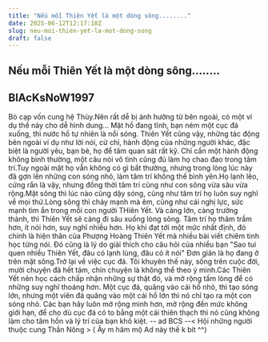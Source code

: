 ```yaml
---
title: "Nếu mỗi Thiên Yết là một dòng sông........"
date: 2025-06-12T12:17:18Z
slug: neu-moi-thien-yet-la-mot-dong-song
draft: false
---
```


## Nếu mỗi Thiên Yết là một dòng sông........

## BlAcKsNoW1997

Bò cạp vốn cung hệ Thủy.​Nên rất dễ bị ảnh hưởng từ bên ngoài, có một ví dụ thế này cho dễ hình dung... Mặt hồ đang tĩnh, bạn ném một cục đá xuống, thì nước hồ tự nhiên là nổi sóng.​ 
Thiên Yết cũng vậy, những tác động bên ngoài ví dụ như lời nói, cử chỉ, hành động của những người khác, đặc biệt là người yêu, bạn bè, họ để tâm quan sát rất kỹ. Chỉ cần một hành động không bình thường, một câu nói vô tình cũng đủ làm họ chao đao trong tâm trí.​Tuy ngoài mặt họ vẫn không có gì bất thường, nhưng trong lòng lúc này đã gợn lên những con sóng nhỏ, làm tâm trí không thế bình yên.​Họ lạnh lẽo, cứng rắn là vậy, nhưng đồng thời tâm trí cũng như con sông vừa sâu vừa rộng.​Mặt sông thì lúc nào cũng dậy sóng, cũng như tâm trí họ luôn suy nghĩ về mọi thứ.​Lòng sông thì chảy mạnh mà êm, cũng như cái nghị lực, sức mạnh tìm ẩn trong mỗi con người THiên Yết.​ ​Và càng lớn, càng trưởng thành, thì Thiên Yết sẽ càng đi sâu xuống lòng sông. Tâm trí họ thâm trầm hơn, ít nói hơn, suy nghĩ nhiều hơn. Họ khi đạt tới một mức nhất định, đó chính là hiện thân của Phượng Hoàng Thiên Yết mà nhiều bài viết chiêm tinh học từng nói.​ 
Đó cũng là lý do giải thích cho câu hỏi của nhiều bạn "Sao tui quen nhiều Thiên Yết, đâu có lạnh lùng, đâu có ít nói"
Đơn giản là họ đang ở trên mặt sông​.​Trở lại về việc cục đá. ​Tôi khuyên thế này, sống trên cuộc đời, mười chuyện đã hết tám, chín chuyện là không thể theo ý mình.​Các Thiên Yết nên học cách chấp nhận những sự thật đó, và mở rộng tấm lòng để có những suy nghĩ thoáng hơn. ​ ​Một cục đá, quăng vào cái hồ nhỏ, thì tạo sóng lớn, nhưng một viên đá quăng vào một cái hồ lớn thì nó chỉ tạo ra một con sóng nhỏ. ​Các bạn hãy luôn mở rộng mình hơn, mở rộng đến mức không giới hạn, để cho dù cục đá có to bằng một cái thiên thạch thì nó cũng không làm cho tâm hồn và lý trí của bạn khô kiệt.​ ​-- ad BCS --< Hội những người thuộc cung Thần Nông >​ 
( Ây m hâm mộ Ad này thế k bít ^^)​